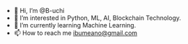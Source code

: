 - 👋 Hi, I’m @B-uchi
- 👀 I’m interested in Python, ML, AI, Blockchain Technology.
- 🌱 I’m currently learning Machine Learning.
- 📫 How to reach me ibumeano@gmail.com

<!---
B-uchi/B-uchi is a ✨ special ✨ repository because its `README.md` (this file) appears on your GitHub profile.
You can click the Preview link to take a look at your changes.
--->
